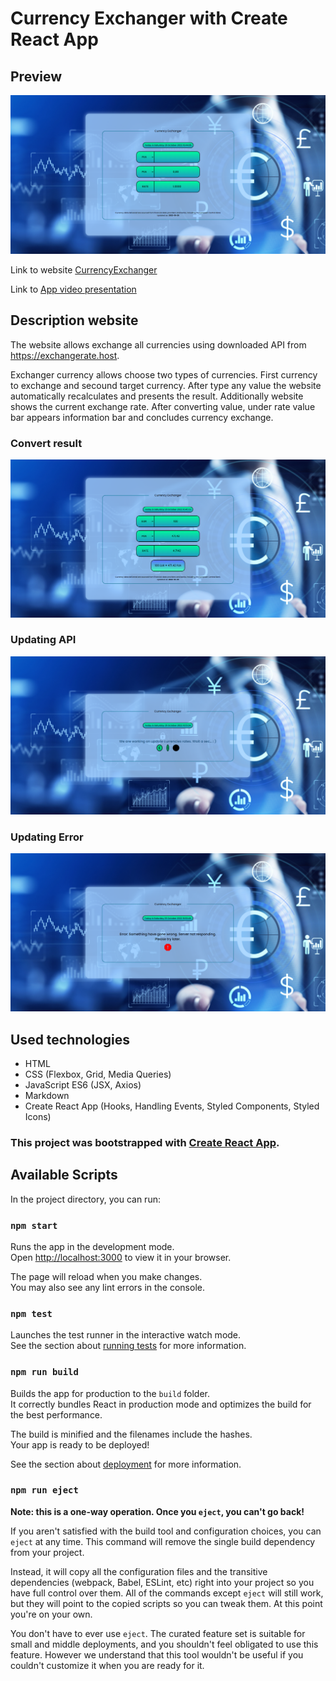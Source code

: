 # Currency Exchanger with Create React App
## Preview

![ReadmeSS](./src/images/readmess1.png)

Link to website [CurrencyExchanger](https://paweleszczynsky.github.io/Currency-Exchanger-React/)

Link to [App video presentation](https://youtu.be/WFuSZ3M9F6s)

## Description website

The website allows exchange all currencies using downloaded API from https://exchangerate.host. 

 Exchanger currency allows choose two types of currencies. First currency to exchange and secound target currency. After type any value the website automatically recalculates and presents the result. Additionally website shows the current exchange rate. After converting value, under rate value bar appears information bar and concludes currency exchange.

### Convert result
 ![Result of convert value](./src/images/readmess2.png)
 ### Updating API
 ![Downloading API](./src/images/readmess3.png)
 ### Updating Error
 ![Downloading API](./src/images/readmess4.png)
## Used technologies

- HTML
- CSS (Flexbox, Grid, Media Queries)
- JavaScript ES6 (JSX, Axios)
- Markdown
- Create React App (Hooks, Handling Events, Styled Components, Styled Icons)

### This project was bootstrapped with [Create React App](https://github.com/facebook/create-react-app).

## Available Scripts

In the project directory, you can run:

### `npm start`

Runs the app in the development mode.\
Open [http://localhost:3000](http://localhost:3000) to view it in your browser.

The page will reload when you make changes.\
You may also see any lint errors in the console.

### `npm test`

Launches the test runner in the interactive watch mode.\
See the section about [running tests](https://facebook.github.io/create-react-app/docs/running-tests) for more information.

### `npm run build`

Builds the app for production to the `build` folder.\
It correctly bundles React in production mode and optimizes the build for the best performance.

The build is minified and the filenames include the hashes.\
Your app is ready to be deployed!

See the section about [deployment](https://facebook.github.io/create-react-app/docs/deployment) for more information.

### `npm run eject`

**Note: this is a one-way operation. Once you `eject`, you can't go back!**

If you aren't satisfied with the build tool and configuration choices, you can `eject` at any time. This command will remove the single build dependency from your project.

Instead, it will copy all the configuration files and the transitive dependencies (webpack, Babel, ESLint, etc) right into your project so you have full control over them. All of the commands except `eject` will still work, but they will point to the copied scripts so you can tweak them. At this point you're on your own.

You don't have to ever use `eject`. The curated feature set is suitable for small and middle deployments, and you shouldn't feel obligated to use this feature. However we understand that this tool wouldn't be useful if you couldn't customize it when you are ready for it.


